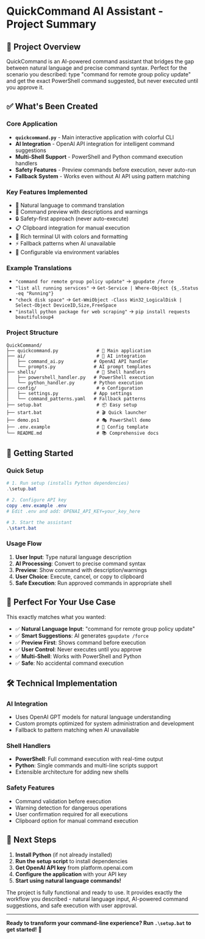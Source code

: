 # QuickCommand AI Assistant - Project Summary

## 🎯 Project Overview
QuickCommand is an AI-powered command assistant that bridges the gap between natural language and precise command syntax. Perfect for the scenario you described: type "command for remote group policy update" and get the exact PowerShell command suggested, but never executed until you approve it.

## ✅ What's Been Created

### Core Application
- **`quickcommand.py`** - Main interactive application with colorful CLI
- **AI Integration** - OpenAI API integration for intelligent command suggestions  
- **Multi-Shell Support** - PowerShell and Python command execution handlers
- **Safety Features** - Preview commands before execution, never auto-run
- **Fallback System** - Works even without AI API using pattern matching

### Key Features Implemented
- 🧠 Natural language to command translation
- 👀 Command preview with descriptions and warnings
- 🔒 Safety-first approach (never auto-execute)
- 📋 Clipboard integration for manual execution
- 🎨 Rich terminal UI with colors and formatting
- ⚡ Fallback patterns when AI unavailable
- 🔧 Configurable via environment variables

### Example Translations
- `"command for remote group policy update"` → `gpupdate /force`
- `"list all running services"` → `Get-Service | Where-Object {$_.Status -eq "Running"}`
- `"check disk space"` → `Get-WmiObject -Class Win32_LogicalDisk | Select-Object DeviceID,Size,FreeSpace`
- `"install python package for web scraping"` → `pip install requests beautifulsoup4`

### Project Structure
```
QuickCommand/
├── quickcommand.py              # 🚀 Main application
├── ai/                          # 🧠 AI integration
│   ├── command_ai.py           # OpenAI API handler  
│   └── prompts.py              # AI prompt templates
├── shells/                      # 🔧 Shell handlers
│   ├── powershell_handler.py   # PowerShell execution
│   └── python_handler.py       # Python execution
├── config/                      # ⚙️ Configuration
│   ├── settings.py             # App settings
│   └── command_patterns.yaml   # Fallback patterns
├── setup.bat                    # 📦 Easy setup
├── start.bat                    # 🎬 Quick launcher
├── demo.ps1                     # 🎭 PowerShell demo
├── .env.example                 # 🔑 Config template
└── README.md                    # 📚 Comprehensive docs
```

## 🚀 Getting Started

### Quick Setup
```powershell
# 1. Run setup (installs Python dependencies)
.\setup.bat

# 2. Configure API key  
copy .env.example .env
# Edit .env and add: OPENAI_API_KEY=your_key_here

# 3. Start the assistant
.\start.bat
```

### Usage Flow
1. **User Input**: Type natural language description
2. **AI Processing**: Convert to precise command syntax
3. **Preview**: Show command with description/warnings
4. **User Choice**: Execute, cancel, or copy to clipboard
5. **Safe Execution**: Run approved commands in appropriate shell

## 🎯 Perfect For Your Use Case

This exactly matches what you wanted:
- ✅ **Natural Language Input**: "command for remote group policy update"
- ✅ **Smart Suggestions**: AI generates `gpupdate /force`
- ✅ **Preview First**: Shows command before execution
- ✅ **User Control**: Never executes until you approve
- ✅ **Multi-Shell**: Works with PowerShell and Python
- ✅ **Safe**: No accidental command execution

## 🛠️ Technical Implementation

### AI Integration
- Uses OpenAI GPT models for natural language understanding
- Custom prompts optimized for system administration and development
- Fallback to pattern matching when AI unavailable

### Shell Handlers
- **PowerShell**: Full command execution with real-time output
- **Python**: Single commands and multi-line scripts support
- Extensible architecture for adding new shells

### Safety Features
- Command validation before execution
- Warning detection for dangerous operations
- User confirmation required for all executions
- Clipboard option for manual command execution

## 🎊 Next Steps

1. **Install Python** (if not already installed)
2. **Run the setup script** to install dependencies
3. **Get OpenAI API key** from platform.openai.com
4. **Configure the application** with your API key
5. **Start using natural language commands!**

The project is fully functional and ready to use. It provides exactly the workflow you described - natural language input, AI-powered command suggestions, and safe execution with user approval.

---
**Ready to transform your command-line experience? Run `.\setup.bat` to get started!** 🚀
